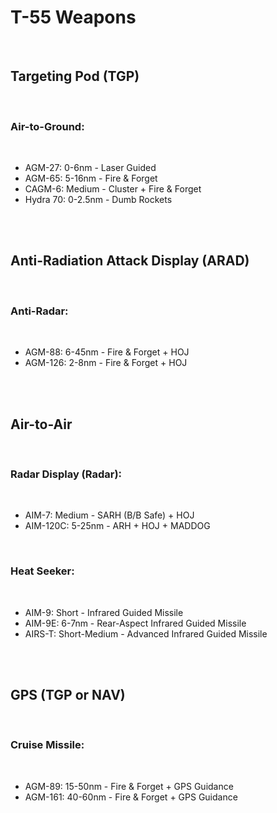 # T-55 Weapons

<br>

## **Targeting Pod (TGP)**

<br>

### **Air-to-Ground:**

<br>

- AGM-27: 0-6nm - Laser Guided
- AGM-65: 5-16nm - Fire & Forget
- CAGM-6: Medium - Cluster + Fire & Forget
- Hydra 70: 0-2.5nm - Dumb Rockets

<br><br>

## **Anti-Radiation Attack Display (ARAD)**

<br>

### **Anti-Radar:**

<br>

- AGM-88: 6-45nm - Fire & Forget + HOJ
- AGM-126: 2-8nm - Fire & Forget + HOJ

<br><br>

## **Air-to-Air**

<br>

### **Radar Display (Radar):**

<br>

- AIM-7: Medium - SARH (B/B Safe) + HOJ
- AIM-120C: 5-25nm - ARH + HOJ + MADDOG

<br>

### **Heat Seeker:**

<br>

- AIM-9: Short - Infrared Guided Missile
- AIM-9E: 6-7nm - Rear-Aspect Infrared Guided Missile
- AIRS-T: Short-Medium - Advanced Infrared Guided Missile

<br><br>

## **GPS (TGP or NAV)**

<br>

### **Cruise Missile:**

<br>

- AGM-89: 15-50nm - Fire & Forget + GPS Guidance
- AGM-161: 40-60nm - Fire & Forget + GPS Guidance

<br>
